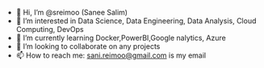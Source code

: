 - 👋 Hi, I’m @sreimoo (Sanee Salim)
- 👀 I’m interested in Data Science, Data Engineering, Data Analysis, Cloud Computing, DevOps
- 🌱 I’m currently learning Docker,PowerBI,Google nalytics, Azure
- 💞️ I’m looking to collaborate on any projects
- 📫 How to reach me: sani.reimoo@gmail.com is my email

<!---
sreimoo/sreimoo is a ✨ special ✨ repository because its `README.md` (this file) appears on your GitHub profile.
You can click the Preview link to take a look at your changes.
--->

